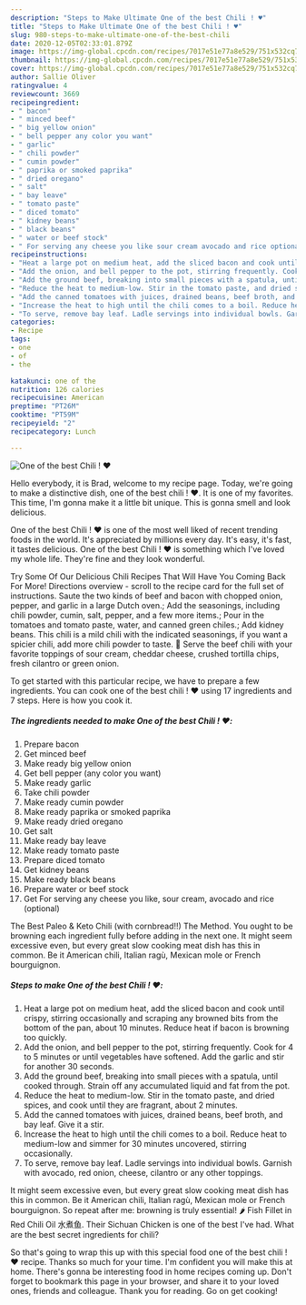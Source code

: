 ```yaml
---
description: "Steps to Make Ultimate One of the best Chili ! ♥️"
title: "Steps to Make Ultimate One of the best Chili ! ♥️"
slug: 980-steps-to-make-ultimate-one-of-the-best-chili
date: 2020-12-05T02:33:01.879Z
image: https://img-global.cpcdn.com/recipes/7017e51e77a8e529/751x532cq70/one-of-the-best-chili-♥️-recipe-main-photo.jpg
thumbnail: https://img-global.cpcdn.com/recipes/7017e51e77a8e529/751x532cq70/one-of-the-best-chili-♥️-recipe-main-photo.jpg
cover: https://img-global.cpcdn.com/recipes/7017e51e77a8e529/751x532cq70/one-of-the-best-chili-♥️-recipe-main-photo.jpg
author: Sallie Oliver
ratingvalue: 4
reviewcount: 3669
recipeingredient:
- " bacon"
- " minced beef"
- " big yellow onion"
- " bell pepper any color you want"
- " garlic"
- " chili powder"
- " cumin powder"
- " paprika or smoked paprika"
- " dried oregano"
- " salt"
- " bay leave"
- " tomato paste"
- " diced tomato"
- " kidney beans"
- " black beans"
- " water or beef stock"
- " For serving any cheese you like sour cream avocado and rice optional"
recipeinstructions:
- "Heat a large pot on medium heat, add the sliced bacon and cook until crispy, stirring occasionally and scraping any browned bits from the bottom of the pan, about 10 minutes. Reduce heat if bacon is browning too quickly."
- "Add the onion, and bell pepper to the pot, stirring frequently. Cook for 4 to 5 minutes or until vegetables have softened. Add the garlic and stir for another 30 seconds."
- "Add the ground beef, breaking into small pieces with a spatula, until cooked through. Strain off any accumulated liquid and fat from the pot."
- "Reduce the heat to medium-low. Stir in the tomato paste, and dried spices, and cook until they are fragrant, about 2 minutes."
- "Add the canned tomatoes with juices, drained beans, beef broth, and bay leaf. Give it a stir."
- "Increase the heat to high until the chili comes to a boil. Reduce heat to medium-low and simmer for 30 minutes uncovered, stirring occasionally."
- "To serve, remove bay leaf. Ladle servings into individual bowls. Garnish with avocado, red onion, cheese, cilantro or any other toppings."
categories:
- Recipe
tags:
- one
- of
- the

katakunci: one of the 
nutrition: 126 calories
recipecuisine: American
preptime: "PT26M"
cooktime: "PT59M"
recipeyield: "2"
recipecategory: Lunch

---
```



![One of the best Chili ! ♥️](https://img-global.cpcdn.com/recipes/7017e51e77a8e529/751x532cq70/one-of-the-best-chili-♥️-recipe-main-photo.jpg)

Hello everybody, it is Brad, welcome to my recipe page. Today, we're going to make a distinctive dish, one of the best chili ! ♥️. It is one of my favorites. This time, I'm gonna make it a little bit unique. This is gonna smell and look delicious.

One of the best Chili ! ♥️ is one of the most well liked of recent trending foods in the world. It's appreciated by millions every day. It's easy, it's fast, it tastes delicious. One of the best Chili ! ♥️ is something which I've loved my whole life. They're fine and they look wonderful.

Try Some Of Our Delicious Chili Recipes That Will Have You Coming Back For More! Directions overview - scroll to the recipe card for the full set of instructions. Saute the two kinds of beef and bacon with chopped onion, pepper, and garlic in a large Dutch oven.; Add the seasonings, including chili powder, cumin, salt, pepper, and a few more items.; Pour in the tomatoes and tomato paste, water, and canned green chiles.; Add kidney beans. This chili is a mild chili with the indicated seasonings, if you want a spicier chili, add more chili powder to taste. 🙂 Serve the beef chili with your favorite toppings of sour cream, cheddar cheese, crushed tortilla chips, fresh cilantro or green onion.


To get started with this particular recipe, we have to prepare a few ingredients. You can cook one of the best chili ! ♥️ using 17 ingredients and 7 steps. Here is how you cook it.

<!--inarticleads1-->

##### The ingredients needed to make One of the best Chili ! ♥️:

1. Prepare  bacon
1. Get  minced beef
1. Make ready  big yellow onion
1. Get  bell pepper (any color you want)
1. Make ready  garlic
1. Take  chili powder
1. Make ready  cumin powder
1. Make ready  paprika or smoked paprika
1. Make ready  dried oregano
1. Get  salt
1. Make ready  bay leave
1. Make ready  tomato paste
1. Prepare  diced tomato
1. Get  kidney beans
1. Make ready  black beans
1. Prepare  water or beef stock
1. Get  For serving any cheese you like, sour cream, avocado and rice (optional)


The Best Paleo &amp; Keto Chili (with cornbread!!) The Method. You ought to be browning each ingredient fully before adding in the next one. It might seem excessive even, but every great slow cooking meat dish has this in common. Be it American chili, Italian ragù, Mexican mole or French bourguignon. 

<!--inarticleads2-->

##### Steps to make One of the best Chili ! ♥️:

1. Heat a large pot on medium heat, add the sliced bacon and cook until crispy, stirring occasionally and scraping any browned bits from the bottom of the pan, about 10 minutes. Reduce heat if bacon is browning too quickly.
1. Add the onion, and bell pepper to the pot, stirring frequently. Cook for 4 to 5 minutes or until vegetables have softened. Add the garlic and stir for another 30 seconds.
1. Add the ground beef, breaking into small pieces with a spatula, until cooked through. Strain off any accumulated liquid and fat from the pot.
1. Reduce the heat to medium-low. Stir in the tomato paste, and dried spices, and cook until they are fragrant, about 2 minutes.
1. Add the canned tomatoes with juices, drained beans, beef broth, and bay leaf. Give it a stir.
1. Increase the heat to high until the chili comes to a boil. Reduce heat to medium-low and simmer for 30 minutes uncovered, stirring occasionally.
1. To serve, remove bay leaf. Ladle servings into individual bowls. Garnish with avocado, red onion, cheese, cilantro or any other toppings.


It might seem excessive even, but every great slow cooking meat dish has this in common. Be it American chili, Italian ragù, Mexican mole or French bourguignon. So repeat after me: browning is truly essential! 🌶️ Fish Fillet in Red Chili Oil 水煮鱼. Their Sichuan Chicken is one of the best I&#39;ve had. What are the best secret ingredients for chili? 

So that's going to wrap this up with this special food one of the best chili ! ♥️ recipe. Thanks so much for your time. I'm confident you will make this at home. There's gonna be interesting food in home recipes coming up. Don't forget to bookmark this page in your browser, and share it to your loved ones, friends and colleague. Thank you for reading. Go on get cooking!
